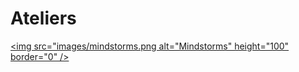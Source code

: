 # Ateliers

<a href="http://www.w3.org"><img src="images/mindstorms.png
  alt="Mindstorms"
  height="100" border="0" /></a>

